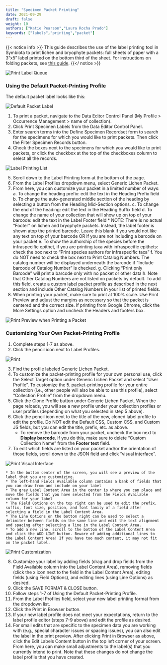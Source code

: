 ```yaml
---
title: "Specimen Packet Printing"
date: 2021-09-29
draft: false
weight: 10
authors: ["Katie Pearson","Laura Rocha Prado"]
keywords: ["labels","printing","packet"]
---
```


{{< notice info >}}
  This guide describes the use of the label printing tool in Symbiota to print lichen and bryophyte packets: full sheets of paper with a 3”x5” label printed on the bottom third of the sheet. For instructions on folding packets, see [this guide](https://core.ac.uk/download/pdf/151510978.pdf).
{{</ notice >}}

![Print Label Queue](/symbiota-docs/images/printlabel1.png)

### Using the Default Packet-Printing Profile

The default packet label looks like this:

![Default Packet Label](/symbiota-docs/images/printdefaultpacket.png)

1. To print a packet, navigate to the Data Editor Control Panel (My Profile > Occurrence Management > name of collection).
2. Click Print Specimen Labels from the Data Editor Control Panel.
3. Enter search terms into the Define Specimen Recordset form to search for the specimens for which you would like to print packets. Then click the Filter Specimen Records button.
4. Check the boxes next to the specimens for which you would like to print packets, or click the checkbox at the top of the checkboxes column to select all the records.

![Label Printing List](/symbiota-docs/images/printpacketlist.png)

5. Scroll down to the Label Printing form at the bottom of the page.
6. From the Label Profiles dropdown menu, select Generic Lichen Packet.
7. From here, you can customize your packet in a limited number of ways:
    a. To change the heading prefix: edit the text in the Heading Prefix field
    b. To change the auto-generated middle section of the heading by selecting a button from the Heading Mid-Section options.
    c. To change the end of the heading: edit the text in the Heading Suffix field
    d. To change the name of your collection that will show up on top of your barcode: edit the text in the Label Footer field
        * NOTE: There is no actual “Footer” on lichen and bryophyte packets. Instead, the label footer is shown atop the printed barcode. Leave this blank if you would not like any text on top of your barcode OR if you are not including a barcode on your packet
    e. To show the authorship of the species before the infraspecific epithet, if you are printing taxa with infraspecific epithets: check the box next to “Print species authors for infraspecific taxa”
    f. You do NOT need to check the box next to Print Catalog Numbers. The catalog number will be displayed underneath the barcode if “Include barcode of Catalog Number” is checked.
    g. Clicking “Print only Barcode” will print a barcode only with no packet or other data
    h. Note that Other Catalog Numbers are not listed on packets by default. To add this field, create a custom label packet profile as described in the next section and include Other Catalog Numbers in your list of printed fields.
8. When printing your packet, make sure to print at 100% scale. Use Print Preview and adjust the margins as necessary so that the packet is centered and the correct size. If printing from Google Chrome, click the More Settings option and uncheck the Headers and footers box.

![Print Preview when Printing a Packet](/symbiota-docs/images/printpreviewpacket.png)

### Customizing Your Own Packet-Printing Profile
1. Complete steps 1-7 as above.
2. Click the pencil icon next to Label Profiles.

![Print](/symbiota-docs/images/printprofile.png)

3. Find the profile labeled Generic Lichen Packet.
4. To customize the packet-printing profile for your own personal use, click the Select Target option under Generic Lichen Packet and select “User Profile”. To customize the 5. packet-printing profile for your entire collection (i.e., other people will also be able to use this profile), select “Collection Profile” from the dropdown menu.
5. Click the Clone Profile button under Generic Lichen Packet. When the page reloads, you will see a new profile under your collection profiles or user profiles (depending on what you selected in step 5 above).
6. Click the pencil icon next to the title of the new, cloned label profile to edit the profile. Do NOT edit the Default CSS, Custom CSS, and Custom JS fields, but you can edit the title, prefix, etc. as above.
    * To remove the barcode from your packet, uncheck the box next to **Display barcode**. If you do this, make sure to delete “Custom Collection Name” from the **Footer text** field.
7. To edit which fields are listed on your packet and/or the orientation of those fields, scroll down to the JSON field and click “visual interface”.

![Print Visual Interface](/symbiota-docs/images/printvisualinterface.png)

    * In the bottom center of the screen, you will see a preview of the label that you are customizing.
    * The left-hand Fields Available column contains a bank of fields that you can draw from and include on your label
    * The grey Label Content Area in the center is where you can place and move the fields that you have selected from the Fields Available column for your label
    * The Field Options on the top right can be used to edit the prefix, suffix, font size, position, and font family of a field after selecting a field in the Label Content Area. 
    * The Line Options on the bottom right can be used to select a delimiter between fields on the same line and edit the text alignment and spacing after selecting a line in the Label Content Area.
    * To add a new line, scroll to the bottom of the Label Content Area and click the ADD LINE button. Beware of adding additional lines to the Label Content Area! If you have too much content, it may not fit on the packet label.
    
![Print Customization](/symbiota-docs/images/printcustomize.png)

8. Customize your label by adding fields (drag and drop fields from the Field Available column into the Label Content Area), removing fields (click the x icon next to the field in the Label Content Area), editing fields (using Field Options), and editing lines (using Line Options) as desired.
9. Click the SAVE FORMAT & CLOSE button.
10. Follow steps 1-7 of Using the Default Packet-Printing Profile.
11. From the Label Profiles field, select your new label printing format from the dropdown list.
12. Click the Print in Browser button.
13. If your new label profile does not meet your expectations, return to the label profile editor (steps 7-9 above) and edit the profile as desired.
14. For small edits that are specific to the specimen data you are working with (e.g., special character issues or spacing issues), you can also edit the label in the print preview. After clicking Print in Browser as above, click the Edit Labels Content button in the top left corner of your screen. From here, you can make small adjustments to the label(s) that you currently intend to print. Note that these changes do not change the label profile that you have created.
